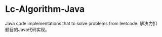 # Lc-Algorithm-Java
Java code implementations that to solve problems from leetcode.
解决力扣题目的Java代码实现。
